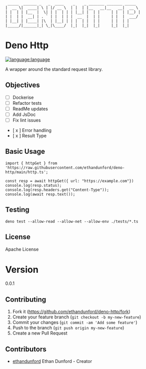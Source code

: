 ```
 _____  ______ _   _  ____    _    _ _______ _______ _____  
|  __ \|  ____| \ | |/ __ \  | |  | |__   __|__   __|  __ \ 
| |  | | |__  |  \| | |  | | | |__| |  | |     | |  | |__) |
| |  | |  __| | . ` | |  | | |  __  |  | |     | |  |  ___/ 
| |__| | |____| |\  | |__| | | |  | |  | |     | |  | |     
|_____/|______|_| \_|\____/  |_|  |_|  |_|     |_|  |_|
```

# Deno Http

[![language:language](https://img.shields.io/badge/language-deno-black)]()

A wrapper around the standard request library.

## Objectives

- [ ] Dockerise
- [ ] Refactor tests
- [ ] ReadMe updates
- [ ] Add JsDoc
- [ ] Fix lint issues
- [ x ] Error handling
- [ x ] Result Type

## Basic Usage

```
import { httpGet } from 'https://raw.githubusercontent.com/ethandunford/deno-http/main/http.ts';

const resp = await httpGet({ url: "https://example.com"})
console.log(resp.status);
console.log(resp.headers.get("Content-Type"));
console.log(await resp.text());
```

## Testing

```
deno test --allow-read --allow-net --allow-env ./tests/*.ts
```

## License

Apache License

# Version

0.0.1

## Contributing

1. Fork it (<https://github.com/ethandunford/deno-http/fork>)
2. Create your feature branch (`git checkout -b my-new-feature`)
3. Commit your changes (`git commit -am 'Add some feature'`)
4. Push to the branch (`git push origin my-new-feature`)
5. Create a new Pull Request

## Contributors

- [ethandunford](https://github.com/ethandunford) Ethan Dunford - Creator
